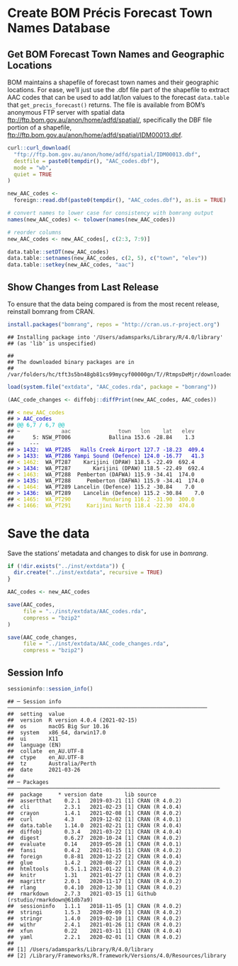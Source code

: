 Create BOM Précis Forecast Town Names Database
================

<STYLE type='text/css' scoped>
PRE.fansi SPAN {padding-top: .25em; padding-bottom: .25em};
</STYLE>

## Get BOM Forecast Town Names and Geographic Locations

BOM maintains a shapefile of forecast town names and their geographic
locations. For ease, we’ll just use the .dbf file part of the shapefile
to extract AAC codes that can be used to add lat/lon values to the
forecast `data.table` that `get_precis_forecast()` returns. The file is
available from BOM’s anonymous FTP server with spatial data
<ftp://ftp.bom.gov.au/anon/home/adfd/spatial/>, specifically the DBF
file portion of a shapefile,
<ftp://ftp.bom.gov.au/anon/home/adfd/spatial/IDM00013.dbf>.

``` r
curl::curl_download(
  "ftp://ftp.bom.gov.au/anon/home/adfd/spatial/IDM00013.dbf",
  destfile = paste0(tempdir(), "AAC_codes.dbf"),
  mode = "wb",
  quiet = TRUE
)

new_AAC_codes <-
  foreign::read.dbf(paste0(tempdir(), "AAC_codes.dbf"), as.is = TRUE)

# convert names to lower case for consistency with bomrang output
names(new_AAC_codes) <- tolower(names(new_AAC_codes))

# reorder columns
new_AAC_codes <- new_AAC_codes[, c(2:3, 7:9)]

data.table::setDT(new_AAC_codes)
data.table::setnames(new_AAC_codes, c(2, 5), c("town", "elev"))
data.table::setkey(new_AAC_codes, "aac")
```

## Show Changes from Last Release

To ensure that the data being compared is from the most recent release,
reinstall bomrang from CRAN.

``` r
install.packages("bomrang", repos = "http://cran.us.r-project.org")
```

    ## Installing package into '/Users/adamsparks/Library/R/4.0/library'
    ## (as 'lib' is unspecified)

    ## 
    ## The downloaded binary packages are in
    ##  /var/folders/hc/tft3s5bn48gb81cs99mycyf00000gn/T//RtmpsDeMjr/downloaded_packages

``` r
load(system.file("extdata", "AAC_codes.rda", package = "bomrang"))

(AAC_code_changes <- diffobj::diffPrint(new_AAC_codes, AAC_codes))
```

<PRE class="fansi fansi-output"><CODE>## <span style='color: #BBBB00;'>&lt;</span><span> </span><span style='color: #BBBB00;'>new_AAC_codes</span><span>                                            
## </span><span style='color: #0000BB;'>&gt;</span><span> </span><span style='color: #0000BB;'>AAC_codes</span><span>                                                
## </span><span style='color: #00BBBB;'>@@ 6,7 / 6,7 @@                                            </span><span>
## </span><span style='color: #555555;'>~             aac               town   lon    lat   elev   </span><span>
##      5: NSW_PT006            Ballina 153.6 -28.84    1.3   
##     ---                                                    
## </span><span style='color: #0000BB;'>&gt;</span><span> </span><span style='color: #0000BB;'>1432:</span><span>  </span><span style='color: #0000BB;'>WA_PT285</span><span>   </span><span style='color: #0000BB;'>Halls</span><span> </span><span style='color: #0000BB;'>Creek</span><span> </span><span style='color: #0000BB;'>Airport</span><span> </span><span style='color: #0000BB;'>127.7</span><span> </span><span style='color: #0000BB;'>-18.23</span><span>  </span><span style='color: #0000BB;'>409.4</span><span>
## </span><span style='color: #0000BB;'>&gt;</span><span> </span><span style='color: #0000BB;'>1433:</span><span>  </span><span style='color: #0000BB;'>WA_PT286</span><span> </span><span style='color: #0000BB;'>Yampi</span><span> </span><span style='color: #0000BB;'>Sound</span><span> </span><span style='color: #0000BB;'>(Defence)</span><span> </span><span style='color: #0000BB;'>124.0</span><span> </span><span style='color: #0000BB;'>-16.77</span><span>   </span><span style='color: #0000BB;'>41.3</span><span>
## </span><span style='color: #BBBB00;'>&lt;</span><span> </span><span style='color: #BBBB00;'>1462:</span><span>  WA_PT287    Karijini (DPAW) 118.5 -22.49  692.4   
## </span><span style='color: #0000BB;'>&gt;</span><span> </span><span style='color: #0000BB;'>1434:</span><span>  WA_PT287       Karijini (DPAW) 118.5 -22.49  692.4
## </span><span style='color: #BBBB00;'>&lt;</span><span> </span><span style='color: #BBBB00;'>1463:</span><span>  WA_PT288  Pemberton (DAFWA) 115.9 -34.41  174.0   
## </span><span style='color: #0000BB;'>&gt;</span><span> </span><span style='color: #0000BB;'>1435:</span><span>  WA_PT288     Pemberton (DAFWA) 115.9 -34.41  174.0
## </span><span style='color: #BBBB00;'>&lt;</span><span> </span><span style='color: #BBBB00;'>1464:</span><span>  WA_PT289 Lancelin (Defence) 115.2 -30.84    7.0   
## </span><span style='color: #0000BB;'>&gt;</span><span> </span><span style='color: #0000BB;'>1436:</span><span>  WA_PT289    Lancelin (Defence) 115.2 -30.84    7.0
## </span><span style='color: #BBBB00;'>&lt;</span><span> </span><span style='color: #BBBB00;'>1465:</span><span>  </span><span style='color: #BBBB00;'>WA_PT290</span><span>          </span><span style='color: #BBBB00;'>Mundaring</span><span> </span><span style='color: #BBBB00;'>116.2</span><span> </span><span style='color: #BBBB00;'>-31.90</span><span>  </span><span style='color: #BBBB00;'>300.0</span><span>   
## </span><span style='color: #BBBB00;'>&lt;</span><span> </span><span style='color: #BBBB00;'>1466:</span><span>  </span><span style='color: #BBBB00;'>WA_PT291</span><span>     </span><span style='color: #BBBB00;'>Karijini</span><span> </span><span style='color: #BBBB00;'>North</span><span> </span><span style='color: #BBBB00;'>118.4</span><span> </span><span style='color: #BBBB00;'>-22.30</span><span>  </span><span style='color: #BBBB00;'>474.0</span><span>
</span></CODE></PRE>

# Save the data

Save the stations’ metadata and changes to disk for use in *bomrang*.

``` r
if (!dir.exists("../inst/extdata")) {
  dir.create("../inst/extdata", recursive = TRUE)
}

AAC_codes <- new_AAC_codes

save(AAC_codes,
     file = "../inst/extdata/AAC_codes.rda",
     compress = "bzip2"
)

save(AAC_code_changes,
     file = "../inst/extdata/AAC_code_changes.rda",
     compress = "bzip2")
```

## Session Info

``` r
sessioninfo::session_info()
```

    ## ─ Session info ───────────────────────────────────────────────────────────────
    ##  setting  value                       
    ##  version  R version 4.0.4 (2021-02-15)
    ##  os       macOS Big Sur 10.16         
    ##  system   x86_64, darwin17.0          
    ##  ui       X11                         
    ##  language (EN)                        
    ##  collate  en_AU.UTF-8                 
    ##  ctype    en_AU.UTF-8                 
    ##  tz       Australia/Perth             
    ##  date     2021-03-26                  
    ## 
    ## ─ Packages ───────────────────────────────────────────────────────────────────
    ##  package     * version date       lib source                            
    ##  assertthat    0.2.1   2019-03-21 [1] CRAN (R 4.0.2)                    
    ##  cli           2.3.1   2021-02-23 [1] CRAN (R 4.0.4)                    
    ##  crayon        1.4.1   2021-02-08 [1] CRAN (R 4.0.2)                    
    ##  curl          4.3     2019-12-02 [1] CRAN (R 4.0.1)                    
    ##  data.table    1.14.0  2021-02-21 [1] CRAN (R 4.0.4)                    
    ##  diffobj       0.3.4   2021-03-22 [1] CRAN (R 4.0.4)                    
    ##  digest        0.6.27  2020-10-24 [1] CRAN (R 4.0.2)                    
    ##  evaluate      0.14    2019-05-28 [1] CRAN (R 4.0.1)                    
    ##  fansi         0.4.2   2021-01-15 [1] CRAN (R 4.0.2)                    
    ##  foreign       0.8-81  2020-12-22 [2] CRAN (R 4.0.4)                    
    ##  glue          1.4.2   2020-08-27 [1] CRAN (R 4.0.2)                    
    ##  htmltools     0.5.1.1 2021-01-22 [1] CRAN (R 4.0.2)                    
    ##  knitr         1.31    2021-01-27 [1] CRAN (R 4.0.2)                    
    ##  magrittr      2.0.1   2020-11-17 [1] CRAN (R 4.0.2)                    
    ##  rlang         0.4.10  2020-12-30 [1] CRAN (R 4.0.2)                    
    ##  rmarkdown     2.7.3   2021-03-15 [1] Github (rstudio/rmarkdown@61db7a9)
    ##  sessioninfo   1.1.1   2018-11-05 [1] CRAN (R 4.0.2)                    
    ##  stringi       1.5.3   2020-09-09 [1] CRAN (R 4.0.2)                    
    ##  stringr       1.4.0   2019-02-10 [1] CRAN (R 4.0.2)                    
    ##  withr         2.4.1   2021-01-26 [1] CRAN (R 4.0.2)                    
    ##  xfun          0.22    2021-03-11 [1] CRAN (R 4.0.4)                    
    ##  yaml          2.2.1   2020-02-01 [1] CRAN (R 4.0.2)                    
    ## 
    ## [1] /Users/adamsparks/Library/R/4.0/library
    ## [2] /Library/Frameworks/R.framework/Versions/4.0/Resources/library
